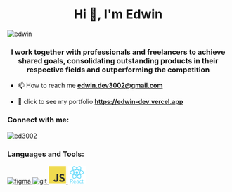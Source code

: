 <h1 align="center">Hi 👋, I'm Edwin</h1>
<img src="https://res.cloudinary.com/edwin3002/image/upload/v1665274133/portafolio/ed_2_lltmxt.png" alt="edwin">
<h3 align="center">I work together with professionals and freelancers to achieve shared goals, consolidating outstanding products in their respective fields and outperforming the competition</h3>


- 📫 How to reach me **edwin.dev3002@gmail.com**

- 💼 click to see my portfolio **https://edwin-dev.vercel.app**

<h3 align="left">Connect with me:</h3>
<p align="left">
<a href="https://www.linkedin.com/in/edwin-vargas-ayala/" target="blank"><img align="center" src="https://raw.githubusercontent.com/rahuldkjain/github-profile-readme-generator/master/src/images/icons/Social/linked-in-alt.svg" alt="ed3002" height="30" width="40" /></a>
</p>

<h3 align="left">Languages and Tools:</h3>
<p align="left"> <a href="https://www.figma.com/" target="_blank" rel="noreferrer"> <img src="https://www.vectorlogo.zone/logos/figma/figma-icon.svg" alt="figma" width="40" height="40"/> </a> <a href="https://git-scm.com/" target="_blank" rel="noreferrer"> <img src="https://www.vectorlogo.zone/logos/git-scm/git-scm-icon.svg" alt="git" width="40" height="40"/> </a><a href="https://developer.mozilla.org/en-US/docs/Web/JavaScript" target="_blank" rel="noreferrer"> <img src="https://raw.githubusercontent.com/devicons/devicon/master/icons/javascript/javascript-original.svg" alt="javascript" width="40" height="40"/> </a> <a href="https://reactjs.org/" target="_blank" rel="noreferrer"> <img src="https://raw.githubusercontent.com/devicons/devicon/master/icons/react/react-original-wordmark.svg" alt="react" width="40" height="40"/> </a> </p>
